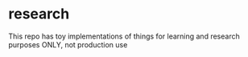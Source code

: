 # research

This repo has toy implementations of things for learning and research purposes ONLY, not production use